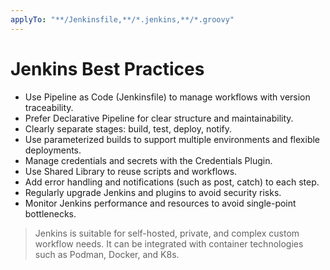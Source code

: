 ```yaml
---
applyTo: "**/Jenkinsfile,**/*.jenkins,**/*.groovy"
---
```


# Jenkins Best Practices

- Use Pipeline as Code (Jenkinsfile) to manage workflows with version traceability.
- Prefer Declarative Pipeline for clear structure and maintainability.
- Clearly separate stages: build, test, deploy, notify.
- Use parameterized builds to support multiple environments and flexible deployments.
- Manage credentials and secrets with the Credentials Plugin.
- Use Shared Library to reuse scripts and workflows.
- Add error handling and notifications (such as post, catch) to each step.
- Regularly upgrade Jenkins and plugins to avoid security risks.
- Monitor Jenkins performance and resources to avoid single-point bottlenecks.

> Jenkins is suitable for self-hosted, private, and complex custom workflow needs. It can be integrated with container technologies such as Podman, Docker, and K8s.